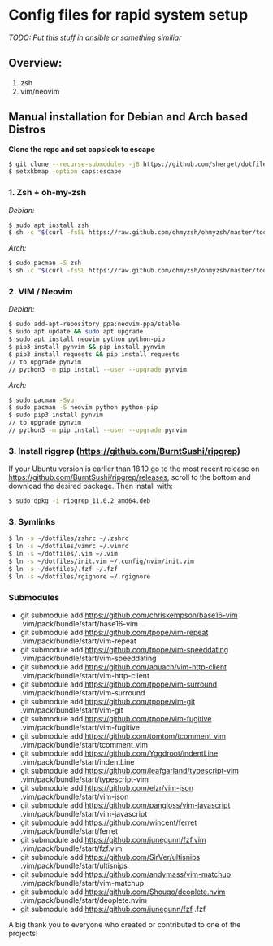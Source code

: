 # Config files for rapid system setup
*TODO: Put this stuff in ansible or something similiar*

## Overview:
1. zsh
2. vim/neovim

## Manual installation for Debian and Arch based Distros
**Clone the repo and set capslock to escape**
```bash
$ git clone --recurse-submodules -j8 https://github.com/sherget/dotfiles
$ setxkbmap -option caps:escape
```

### 1. Zsh + oh-my-zsh
*Debian:*
```bash
$ sudo apt install zsh
$ sh -c "$(curl -fsSL https://raw.github.com/ohmyzsh/ohmyzsh/master/tools/install.sh)"
```
*Arch:*
```bash
$ sudo pacman -S zsh
$ sh -c "$(curl -fsSL https://raw.github.com/ohmyzsh/ohmyzsh/master/tools/install.sh)"
```

### 2. VIM / Neovim
*Debian:*
```bash
$ sudo add-apt-repository ppa:neovim-ppa/stable
$ sudo apt update && sudo apt upgrade
$ sudo apt install neovim python python-pip
$ pip3 install pynvim && pip install pynvim
$ pip3 install requests && pip install requests
// to upgrade pynvim
// python3 -m pip install --user --upgrade pynvim
```
*Arch:*
```bash
$ sudo pacman -Syu
$ sudo pacman -S neovim python python-pip
$ sudo pip3 install pynvim
// to upgrade pynvim
// python3 -m pip install --user --upgrade pynvim
```

### 3. Install riggrep (https://github.com/BurntSushi/ripgrep)
If your Ubuntu version is earlier than 18.10 go to the most recent release on
https://github.com/BurntSushi/ripgrep/releases, scroll to the bottom and download the desired package.
Then install with:
```bash
$ sudo dpkg -i ripgrep_11.0.2_amd64.deb
```

### 3. Symlinks
```bash
$ ln -s ~/dotfiles/zshrc ~/.zshrc
$ ln -s ~/dotfiles/vimrc ~/.vimrc
$ ln -s ~/dotfiles/.vim ~/.vim
$ ln -s ~/dotfiles/init.vim ~/.config/nvim/init.vim
$ ln -s ~/dotfiles/.fzf ~/.fzf
$ ln -s ~/dotfiles/rgignore ~/.rgignore
```

### Submodules
* git submodule add https://github.com/chriskempson/base16-vim .vim/pack/bundle/start/base16-vim
* git submodule add https://github.com/tpope/vim-repeat .vim/pack/bundle/start/vim-repeat
* git submodule add https://github.com/tpope/vim-speeddating .vim/pack/bundle/start/vim-speeddating
* git submodule add https://github.com/aquach/vim-http-client .vim/pack/bundle/start/vim-http-client
* git submodule add https://github.com/tpope/vim-surround .vim/pack/bundle/start/vim-surround
* git submodule add https://github.com/tpope/vim-git .vim/pack/bundle/start/vim-git
* git submodule add https://github.com/tpope/vim-fugitive .vim/pack/bundle/start/vim-fugitive
* git submodule add https://github.com/tomtom/tcomment_vim .vim/pack/bundle/start/tcomment_vim
* git submodule add https://github.com/Yggdroot/indentLine .vim/pack/bundle/start/indentLine
* git submodule add https://github.com/leafgarland/typescript-vim .vim/pack/bundle/start/typescript-vim
* git submodule add https://github.com/elzr/vim-json .vim/pack/bundle/start/vim-json
* git submodule add https://github.com/pangloss/vim-javascript .vim/pack/bundle/start/vim-javascript
* git submodule add https://github.com/wincent/ferret .vim/pack/bundle/start/ferret
* git submodule add https://github.com/junegunn/fzf.vim .vim/pack/bundle/start/fzf.vim
* git submodule add https://github.com/SirVer/ultisnips .vim/pack/bundle/start/ultisnips
* git submodule add https://github.com/andymass/vim-matchup .vim/pack/bundle/start/vim-matchup
* git submodule add https://github.com/Shougo/deoplete.nvim .vim/pack/bundle/start/deoplete.nvim
* git submodule add https://github.com/junegunn/fzf .fzf

A big thank you to everyone who created or contributed to one of the projects!
